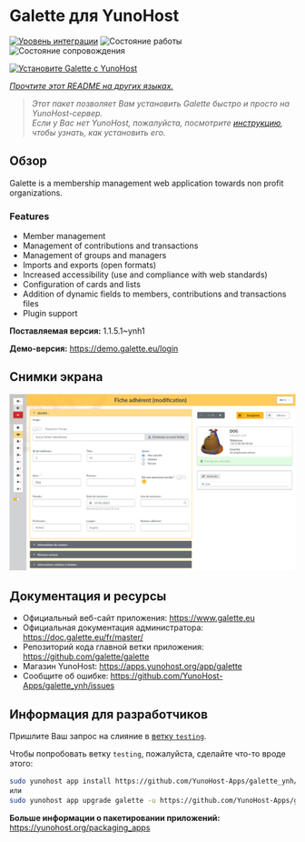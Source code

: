 <!--
Важно: этот README был автоматически сгенерирован <https://github.com/YunoHost/apps/tree/master/tools/readme_generator>
Он НЕ ДОЛЖЕН редактироваться вручную.
-->

# Galette для YunoHost

[![Уровень интеграции](https://apps.yunohost.org/badge/integration/galette)](https://ci-apps.yunohost.org/ci/apps/galette/)
![Состояние работы](https://apps.yunohost.org/badge/state/galette)
![Состояние сопровождения](https://apps.yunohost.org/badge/maintained/galette)

[![Установите Galette с YunoHost](https://install-app.yunohost.org/install-with-yunohost.svg)](https://install-app.yunohost.org/?app=galette)

*[Прочтите этот README на других языках.](./ALL_README.md)*

> *Этот пакет позволяет Вам установить Galette быстро и просто на YunoHost-сервер.*  
> *Если у Вас нет YunoHost, пожалуйста, посмотрите [инструкцию](https://yunohost.org/install), чтобы узнать, как установить его.*

## Обзор

Galette is a membership management web application towards non profit organizations.

### Features

- Member management
- Management of contributions and transactions
- Management of groups and managers
- Imports and exports (open formats)
- Increased accessibility (use and compliance with web standards)
- Configuration of cards and lists
- Addition of dynamic fields to members, contributions and transactions files
- Plugin support


**Поставляемая версия:** 1.1.5.1~ynh1

**Демо-версия:** <https://demo.galette.eu/login>

## Снимки экрана

![Снимок экрана Galette](./doc/screenshots/edit_member.png)

## Документация и ресурсы

- Официальный веб-сайт приложения: <https://www.galette.eu>
- Официальная документация администратора: <https://doc.galette.eu/fr/master/>
- Репозиторий кода главной ветки приложения: <https://github.com/galette/galette>
- Магазин YunoHost: <https://apps.yunohost.org/app/galette>
- Сообщите об ошибке: <https://github.com/YunoHost-Apps/galette_ynh/issues>

## Информация для разработчиков

Пришлите Ваш запрос на слияние в [ветку `testing`](https://github.com/YunoHost-Apps/galette_ynh/tree/testing).

Чтобы попробовать ветку `testing`, пожалуйста, сделайте что-то вроде этого:

```bash
sudo yunohost app install https://github.com/YunoHost-Apps/galette_ynh/tree/testing --debug
или
sudo yunohost app upgrade galette -u https://github.com/YunoHost-Apps/galette_ynh/tree/testing --debug
```

**Больше информации о пакетировании приложений:** <https://yunohost.org/packaging_apps>
